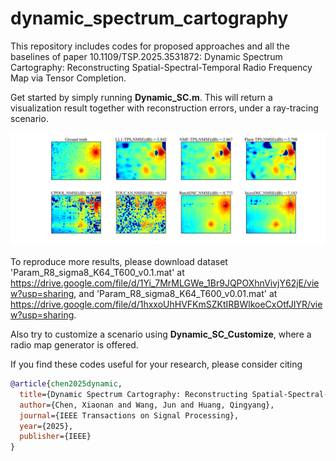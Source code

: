 # dynamic_spectrum_cartography
This repository includes codes for proposed approaches and all the baselines of paper 10.1109/TSP.2025.3531872: Dynamic Spectrum Cartography: Reconstructing Spatial-Spectral-Temporal Radio Frequency Map via Tensor Completion.

Get started by simply running **Dynamic_SC.m**. This will return a visualization result together with reconstruction errors, under a ray-tracing scenario.

![Example](Example.png)

To reproduce more results, please download dataset 'Param_R8_sigma8_K64_T600_v0.1.mat' at https://drive.google.com/file/d/1Yi_7MrMLGWe_1Br9JQPOXhnVivjY62jE/view?usp=sharing, 
and 'Param_R8_sigma8_K64_T600_v0.01.mat' at https://drive.google.com/file/d/1hxxoUhHVFKmSZKtIRBWlkoeCxOtfJIYR/view?usp=sharing.

Also try to customize a scenario using **Dynamic_SC_Customize**, where a radio map generator is offered. 



If you find these codes useful for your research, please consider citing
```bibtex
@article{chen2025dynamic,
  title={Dynamic Spectrum Cartography: Reconstructing Spatial-Spectral-Temporal Radio Frequency Map via Tensor Completion},
  author={Chen, Xiaonan and Wang, Jun and Huang, Qingyang},
  journal={IEEE Transactions on Signal Processing},
  year={2025},
  publisher={IEEE}
}

